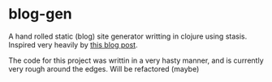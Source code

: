 blog-gen
========

A hand rolled static (blog) site generator writting in clojure using stasis. Inspired very heavily by [this blog post](http://cjohansen.no/building-static-sites-in-clojure-with-stasis).

The code for this project was writtin in a very hasty manner, and is currently very rough around the edges. Will be refactored (maybe)